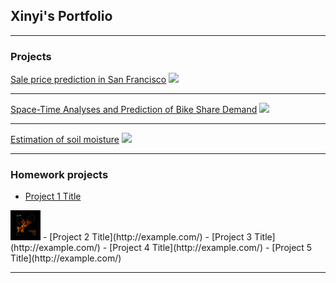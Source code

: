 ## Xinyi's Portfolio

---

### Projects

[Sale price prediction in San Francisco](/html/salesPredictionSF.html)
<img src="images/dummy_thumbnail.jpg?raw=true"/>

---
[Space-Time Analyses and Prediction of Bike Share Demand](/bikesharedAnalysis)
<img src="images/dummy_thumbnail.jpg?raw=true"/>

---
[Estimation of soil moisture](/pdf/soilMoisture.pdf)
<img src="images/soilMoisture_poster.jpg?raw=true"/>

---

### Homework projects

- [Project 1 Title](http://example.com/)
<img src="images/crimes_hour.gif?raw=true" style="width:48px;height:48px;">
- [Project 2 Title](http://example.com/)
- [Project 3 Title](http://example.com/)
- [Project 4 Title](http://example.com/)
- [Project 5 Title](http://example.com/)

---
